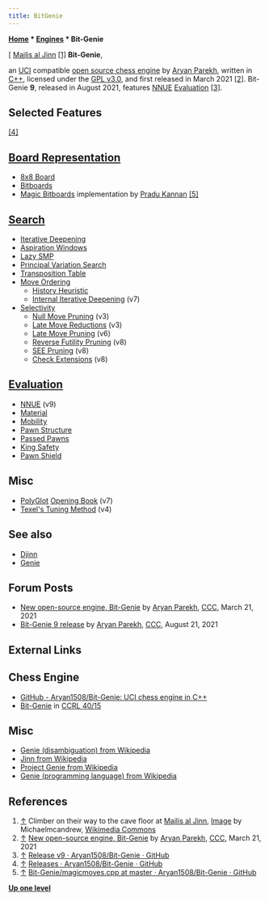 ```yaml
---
title: BitGenie
---
```

**[Home](Home "Home") * [Engines](Engines "Engines") * Bit-Genie**

\[ [Majlis al Jinn](https://en.wikipedia.org/wiki/Majlis_al_Jinn) <a id="cite-note-1" href="#cite-ref-1">[1]</a>
**Bit-Genie**,

an [UCI](UCI "UCI") compatible [open source chess engine](Category:Open_Source "Category:Open Source") by [Aryan Parekh](index.php?title=Aryan_Parekh&action=edit&redlink=1 "Aryan Parekh (page does not exist)"), written in [C++](Cpp "Cpp"),
licensed under the [GPL v3.0](Free_Software_Foundation#GPL "Free Software Foundation"), and first released in March 2021 <a id="cite-note-2" href="#cite-ref-2">[2]</a>.
Bit-Genie **9**, released in August 2021, features [NNUE](NNUE "NNUE") [Evaluation](Evaluation "Evaluation") <a id="cite-note-3" href="#cite-ref-3">[3]</a>.

## Selected Features

<a id="cite-note-4" href="#cite-ref-4">[4]</a>

## [Board Representation](Board_Representation "Board Representation")

- [8x8 Board](8x8_Board "8x8 Board")
- [Bitboards](Bitboards "Bitboards")
- [Magic Bitboards](Magic_Bitboards "Magic Bitboards") implementation by [Pradu Kannan](Pradu_Kannan "Pradu Kannan") <a id="cite-note-5" href="#cite-ref-5">[5]</a>

## [Search](Search "Search")

- [Iterative Deepening](Iterative_Deepening "Iterative Deepening")
- [Aspiration Windows](Aspiration_Windows "Aspiration Windows")
- [Lazy SMP](Lazy_SMP "Lazy SMP")
- [Principal Variation Search](Principal_Variation_Search "Principal Variation Search")
- [Transposition Table](Transposition_Table "Transposition Table")
- [Move Ordering](Move_Ordering "Move Ordering")
  - [History Heuristic](History_Heuristic "History Heuristic")
  - [Internal Iterative Deepening](Internal_Iterative_Deepening "Internal Iterative Deepening") (v7)
- [Selectivity](Selectivity "Selectivity")
  - [Null Move Pruning](Null_Move_Pruning "Null Move Pruning") (v3)
  - [Late Move Reductions](Late_Move_Reductions "Late Move Reductions") (v3)
  - [Late Move Pruning](Futility_Pruning#MoveCountBasedPruning "Futility Pruning") (v6)
  - [Reverse Futility Pruning](Reverse_Futility_Pruning "Reverse Futility Pruning") (v8)
  - [SEE Pruning](Static_Exchange_Evaluation "Static Exchange Evaluation") (v8)
  - [Check Extensions](Check_Extensions "Check Extensions") (v8)

## [Evaluation](Evaluation "Evaluation")

- [NNUE](NNUE "NNUE") (v9)
- [Material](Material "Material")
- [Mobility](Mobility "Mobility")
- [Pawn Structure](Pawn_Structure "Pawn Structure")
- [Passed Pawns](Passed_Pawn "Passed Pawn")
- [King Safety](King_Safety "King Safety")
- [Pawn Shield](King_Safety#PawnShield "King Safety")

## Misc

- [PolyGlot](PolyGlot "PolyGlot") [Opening Book](Opening_Book "Opening Book") (v7)
- [Texel's Tuning Method](Texel%27s_Tuning_Method "Texel's Tuning Method") (v4)

## See also

- [Djinn](Djinn "Djinn")
- [Genie](Genie "Genie")

## Forum Posts

- [New open-source engine, Bit-Genie](https://www.talkchess.com/forum3/viewtopic.php?f=2&t=76913) by [Aryan Parekh](index.php?title=Aryan_Parekh&action=edit&redlink=1 "Aryan Parekh (page does not exist)"), [CCC](CCC "CCC"), March 21, 2021
- [Bit-Genie 9 release](https://www.talkchess.com/forum3/viewtopic.php?f=2&t=77982) by [Aryan Parekh](index.php?title=Aryan_Parekh&action=edit&redlink=1 "Aryan Parekh (page does not exist)"), [CCC](CCC "CCC"), August 21, 2021

## External Links

## Chess Engine

- [GitHub - Aryan1508/Bit-Genie: UCI chess engine in C++](https://github.com/Aryan1508/Bit-Genie)
- [Bit-Genie](https://ccrl.chessdom.com/ccrl/4040/cgi/compare_engines.cgi?family=Bit-Genie&print=Rating+list&print=Results+table&print=LOS+table&print=Ponder+hit+table&print=Eval+difference+table&print=Comopp+gamenum+table&print=Overlap+table&print=Score+with+common+opponents) in [CCRL 40/15](CCRL "CCRL")

## Misc

- [Genie (disambiguation) from Wikipedia](https://en.wikipedia.org/wiki/Genie_%28disambiguation%29)
- [Jinn from Wikipedia](https://en.wikipedia.org/wiki/Jinn)
- [Project Genie from Wikipedia](https://en.wikipedia.org/wiki/Project_Genie)
- [Genie (programming language) from Wikipedia](https://en.wikipedia.org/wiki/Genie_%28programming_language%29)

## References

1. <a id="cite-ref-1" href="#cite-note-1">↑</a> Climber on their way to the cave floor at [Majlis al Jinn](https://en.wikipedia.org/wiki/Majlis_al_Jinn), [Image](https://commons.wikimedia.org/wiki/File:Descending_into_cave.jpg) by Michaelmcandrew, [Wikimedia Commons](https://en.wikipedia.org/wiki/Wikimedia_Commons)
1. <a id="cite-ref-2" href="#cite-note-2">↑</a> [New open-source engine, Bit-Genie](https://www.talkchess.com/forum3/viewtopic.php?f=2&t=76913) by [Aryan Parekh](index.php?title=Aryan_Parekh&action=edit&redlink=1 "Aryan Parekh (page does not exist)"), [CCC](CCC "CCC"), March 21, 2021
1. <a id="cite-ref-3" href="#cite-note-3">↑</a> [Release v9 · Aryan1508/Bit-Genie · GitHub](https://github.com/Aryan1508/Bit-Genie/releases/tag/v9)
1. <a id="cite-ref-4" href="#cite-note-4">↑</a> [Releases · Aryan1508/Bit-Genie · GitHub](https://github.com/Aryan1508/Bit-Genie/releases)
1. <a id="cite-ref-5" href="#cite-note-5">↑</a> [Bit-Genie/magicmoves.cpp at master · Aryan1508/Bit-Genie · GitHub](https://github.com/Aryan1508/Bit-Genie/blob/master/src/magicmoves.cpp)

**[Up one level](Engines "Engines")**

